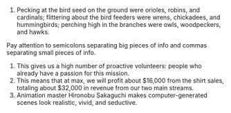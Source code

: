 1. Pecking at the bird seed on the ground were orioles, robins, and cardinals; flittering about the bird feeders were wrens, chickadees, and hummingbirds; perching high in the branches were owls, woodpeckers, and hawks.
 
Pay attention to semicolons separating big pieces of info and commas separating small pieces of info.
 
1. This gives us a high number of proactive volunteers: people who already have a passion for this mission.
2. This means that at max, we will profit about $16,000 from the shirt sales, totaling about $32,000 in revenue from our two main streams.
3. Animation master Hironobu Sakaguchi makes computer-generated scenes look realistic, vivid, and seductive.